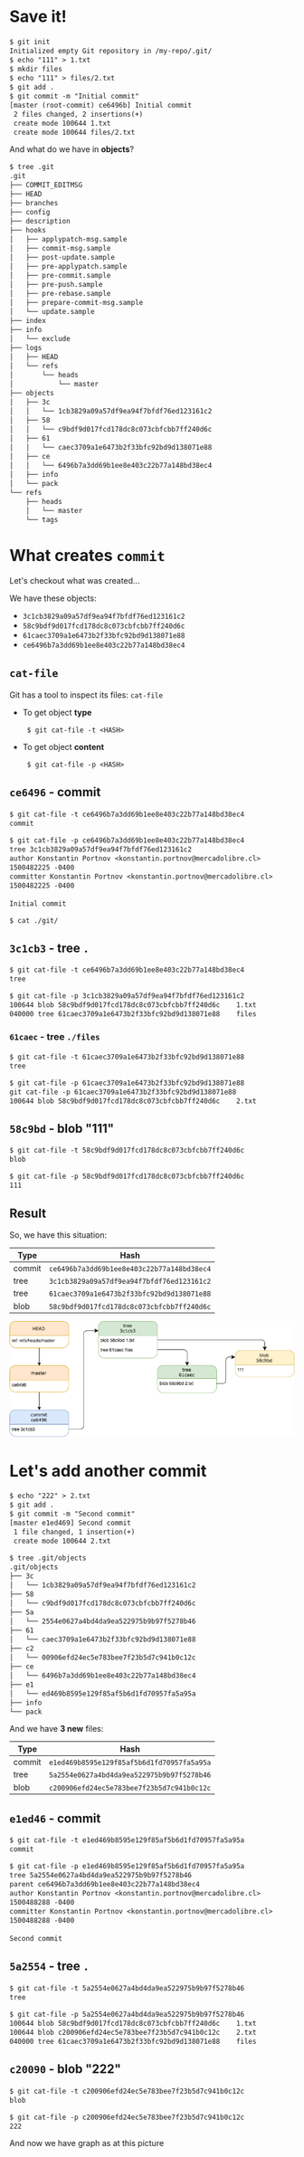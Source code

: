 # Save it!

```
$ git init
Initialized empty Git repository in /my-repo/.git/
$ echo "111" > 1.txt
$ mkdir files
$ echo "111" > files/2.txt
$ git add .
$ git commit -m "Initial commit"
[master (root-commit) ce6496b] Initial commit
 2 files changed, 2 insertions(+)
 create mode 100644 1.txt
 create mode 100644 files/2.txt
```

And what do we have in **objects**?

```
$ tree .git
.git
├── COMMIT_EDITMSG
├── HEAD
├── branches
├── config
├── description
├── hooks
│   ├── applypatch-msg.sample
│   ├── commit-msg.sample
│   ├── post-update.sample
│   ├── pre-applypatch.sample
│   ├── pre-commit.sample
│   ├── pre-push.sample
│   ├── pre-rebase.sample
│   ├── prepare-commit-msg.sample
│   └── update.sample
├── index
├── info
│   └── exclude
├── logs
│   ├── HEAD
│   └── refs
│       └── heads
│           └── master
├── objects
│   ├── 3c
│   │   └── 1cb3829a09a57df9ea94f7bfdf76ed123161c2
│   ├── 58
│   │   └── c9bdf9d017fcd178dc8c073cbfcbb7ff240d6c
│   ├── 61
│   │   └── caec3709a1e6473b2f33bfc92bd9d138071e88
│   ├── ce
│   │   └── 6496b7a3dd69b1ee8e403c22b77a148bd38ec4
│   ├── info
│   └── pack
└── refs
    ├── heads
    │   └── master
    └── tags
```

# What creates `commit`

Let's checkout what was created...

We have these objects:
- `3c1cb3829a09a57df9ea94f7bfdf76ed123161c2`
- `58c9bdf9d017fcd178dc8c073cbfcbb7ff240d6c`
- `61caec3709a1e6473b2f33bfc92bd9d138071e88`
- `ce6496b7a3dd69b1ee8e403c22b77a148bd38ec4`

## `cat-file`

Git has a tool to inspect its files: `cat-file`

- To get object **type**
  ```
   $ git cat-file -t <HASH>
   ``` 

- To get object **content**
  ```
   $ git cat-file -p <HASH>
   ``` 


## `ce6496` - commit

```
$ git cat-file -t ce6496b7a3dd69b1ee8e403c22b77a148bd38ec4
commit
```

```
$ git cat-file -p ce6496b7a3dd69b1ee8e403c22b77a148bd38ec4
tree 3c1cb3829a09a57df9ea94f7bfdf76ed123161c2
author Konstantin Portnov <konstantin.portnov@mercadolibre.cl> 1500482225 -0400
committer Konstantin Portnov <konstantin.portnov@mercadolibre.cl> 1500482225 -0400

Initial commit
```

```
$ cat ./git/
```

## `3c1cb3` - tree `.`

```
$ git cat-file -t ce6496b7a3dd69b1ee8e403c22b77a148bd38ec4
tree
```

```
$ git cat-file -p 3c1cb3829a09a57df9ea94f7bfdf76ed123161c2
100644 blob 58c9bdf9d017fcd178dc8c073cbfcbb7ff240d6c	1.txt
040000 tree 61caec3709a1e6473b2f33bfc92bd9d138071e88	files
```

### `61caec` - tree `./files`

```
$ git cat-file -t 61caec3709a1e6473b2f33bfc92bd9d138071e88
tree
```

```
$ git cat-file -p 61caec3709a1e6473b2f33bfc92bd9d138071e88
git cat-file -p 61caec3709a1e6473b2f33bfc92bd9d138071e88
100644 blob 58c9bdf9d017fcd178dc8c073cbfcbb7ff240d6c	2.txt
```

## `58c9bd` - blob "111"

```
$ git cat-file -t 58c9bdf9d017fcd178dc8c073cbfcbb7ff240d6c
blob
```

```
$ git cat-file -p 58c9bdf9d017fcd178dc8c073cbfcbb7ff240d6c
111
```

## Result

So, we have this situation:

Type | Hash
---|---
commit |`ce6496b7a3dd69b1ee8e403c22b77a148bd38ec4`
tree | `3c1cb3829a09a57df9ea94f7bfdf76ed123161c2`
tree |`61caec3709a1e6473b2f33bfc92bd9d138071e88`
blob | `58c9bdf9d017fcd178dc8c073cbfcbb7ff240d6c`

![](/assets/commit-initial.png)

# Let's add another commit

```
$ echo "222" > 2.txt
$ git add .
$ git commit -m "Second commit"
[master e1ed469] Second commit
 1 file changed, 1 insertion(+)
 create mode 100644 2.txt
```

```
$ tree .git/objects
.git/objects
├── 3c
│   └── 1cb3829a09a57df9ea94f7bfdf76ed123161c2
├── 58
│   └── c9bdf9d017fcd178dc8c073cbfcbb7ff240d6c
├── 5a
│   └── 2554e0627a4bd4da9ea522975b9b97f5278b46
├── 61
│   └── caec3709a1e6473b2f33bfc92bd9d138071e88
├── c2
│   └── 00906efd24ec5e783bee7f23b5d7c941b0c12c
├── ce
│   └── 6496b7a3dd69b1ee8e403c22b77a148bd38ec4
├── e1
│   └── ed469b8595e129f85af5b6d1fd70957fa5a95a
├── info
└── pack
```

And we have **3 new** files:

Type | Hash
---|---
commit |`e1ed469b8595e129f85af5b6d1fd70957fa5a95a`
tree | `5a2554e0627a4bd4da9ea522975b9b97f5278b46`
blob | `c200906efd24ec5e783bee7f23b5d7c941b0c12c`


## `e1ed46` - commit

```
$ git cat-file -t e1ed469b8595e129f85af5b6d1fd70957fa5a95a
commit
```

```
$ git cat-file -p e1ed469b8595e129f85af5b6d1fd70957fa5a95a
tree 5a2554e0627a4bd4da9ea522975b9b97f5278b46
parent ce6496b7a3dd69b1ee8e403c22b77a148bd38ec4
author Konstantin Portnov <konstantin.portnov@mercadolibre.cl> 1500488288 -0400
committer Konstantin Portnov <konstantin.portnov@mercadolibre.cl> 1500488288 -0400

Second commit
```

## `5a2554` - tree `.`

```
$ git cat-file -t 5a2554e0627a4bd4da9ea522975b9b97f5278b46
tree
```

```
$ git cat-file -p 5a2554e0627a4bd4da9ea522975b9b97f5278b46
100644 blob 58c9bdf9d017fcd178dc8c073cbfcbb7ff240d6c	1.txt
100644 blob c200906efd24ec5e783bee7f23b5d7c941b0c12c	2.txt
040000 tree 61caec3709a1e6473b2f33bfc92bd9d138071e88	files
```

## `c20090` - blob "222"

```
$ git cat-file -t c200906efd24ec5e783bee7f23b5d7c941b0c12c
blob
```

```
$ git cat-file -p c200906efd24ec5e783bee7f23b5d7c941b0c12c
222
```

And now we have graph as at this picture

